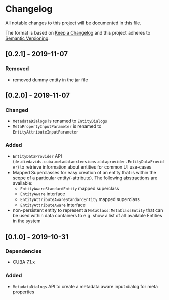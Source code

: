 # Changelog
All notable changes to this project will be documented in this file.

The format is based on [Keep a Changelog](http://keepachangelog.com/en/1.0.0/)
and this project adheres to [Semantic Versioning](http://semver.org/spec/v2.0.0.html).

## [0.2.1] - 2019-11-07

### Removed
- removed dummy entity in the jar file

## [0.2.0] - 2019-11-07

### Changed
- `MetadataDialogs` is renamed to `EntityDialogs`
- `MetaPropertyInputParameter` is renamed to `EntityAttributeInputParameter`

### Added
- `EntityDataProvider` API (`de.diedavids.cuba.metadataextensions.dataprovider.EntityDataProvider`) to retrieve information about entities for common UI use-cases
- Mapped Superclasses for easy creation of an entity that is within the scope of a particular entity(-attribute). The following abstractions are available:
  - `EntityAwareStandardEntity` mapped superclass 
  - `EntityAware` interface 
  - `EntityAttributeAwareStandardEntity` mapped superclass 
  - `EntityAttributeAware` interface 
- non-persistent entity to represent a `MetaClass`: `MetaClassEntity` that can be used within data containers to e.g. show a list of all available Entities in the system


## [0.1.0] - 2019-10-31

### Dependencies
- CUBA 7.1.x

### Added
- `MetadataDialogs` API to create a metadata aware input dialog for meta properties


